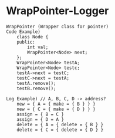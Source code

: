 # WrapPointer-Logger
    WrapPointer (Wrapper class for pointer)
    Code Example)
        class Node {
        public:
            int val;
            WrapPointer<Node> next;
        };
        WrapPointer<Node> testA;
        WrapPointer<Node> testc;
        testA->next = testC;
        testC->next = testA;
        testA.remove();
        testB.remove();
        
    Log Example) // A, B, C, D -> address?
        new = { A = { make = { B } } }
        new = { C = { make = { D } } }
        assign = { B = C }
        assign = { D = A }
        delete = { A = { delete = { B } }
        delete = { C = { delete = { D } }
      
